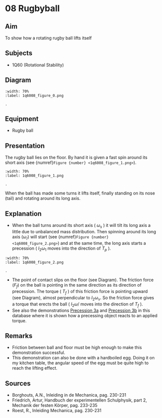 # 08 Rugbyball 
  
## Aim   
 To show how a rotating rugby ball lifts itself    
  
## Subjects   
* 1Q60 (Rotational Stability)   

## Diagram
    
```{figure} figures/figure_0.png
:width: 70%  
:label: 1q6008_figure_0.png  

. 
```
     
  
## Equipment   
 *  Rugby ball
    
## Presentation   
The rugby ball lies on the floor. By hand it is given a fast spin around its short axis (see {numref}`Figure {number} <1q6008_figure_1.png>`).

```{figure} figures/figure_1.png
:width: 70%  
:label: 1q6008_figure_1.png  

. 
```

When the ball has made some turns it lifts itself, finally standing on its nose (tail) and rotating around its long axis. 
  
## Explanation   
- When the ball turns around its short axis ( $\omega_{s}$ ) it will tilt its long axis a little due to unbalanced mass distribution. Then spinning around its long axis  $\left(\omega_{/}\right)$ will start (see {numref}`Figure {number} <1q6008_figure_2.png>`) and at the same time, the long axis starts a precession ( $I_{2} \omega_{1}$ moves into the direction of $T_{p}$ ).    

```{figure} figures/figure_2.png
:width: 70%  
:label: 1q6008_figure_2.png  

. 
```
- The point of contact slips on the floor (see Diagram). The friction force $\left(F_{f}\right)$ on the ball is pointing in the same direction as its direction of precession. The torque ( $T_{f}$ ) of this friction force is pointing upward (see Diagram), almost perpendicular to $I_{2} \omega_{\nu}$. So the friction force gives a torque that erects the ball ( $I_{2} \omega /$ moves into the direction of $T_{f}$ ).
- See also the demonstrations [Precession 3a](../../1Q50%20Gyros/1Q5008%20Precession/1Q5008.md) and [Precession 3b](../../1Q50%20Gyros/1Q5009%20Precession/1Q5009.md) in this database where it is shown how a precessing object reacts to an applied torque.
   
  
## Remarks
- Friction between ball and floor must be high enough to make this demonstration successful.
- This demonstration can also be done with a hardboiled egg. Doing it on my kitchen table, the angular speed of the egg must be quite high to reach the lifting effect. 
  
## Sources
 *  Borghouts, A.N., Inleiding in de Mechanica, pag. 230-231 
 *  Friedrich, Artur, Handbuch der experimentellen Schulphysik, part 2, Mechanik der festen Körper, pag. 233-235 
 *  Roest, R., Inleiding Mechanica, pag. 230-231
  